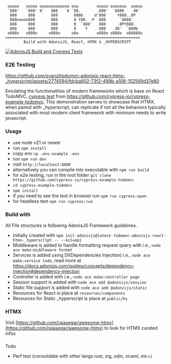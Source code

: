 
     ooooo   ooooo ooooooooooooo ooo        ooooo ooooooo  ooooo 
     `888'   `888' 8'   888   `8 `88.       .888'  `8888    d8'  
      888     888       888       888b     d'888     Y888..8P    
      888ooooo888       888       8 Y88. .P  888      `8888'     
      888     888       888       8  `888'   888     .8PY888.    
      888     888       888       8    Y     888    d8'  `888b   
     o888o   o888o     o888o     o8o        o888o o888o  o88888o
    ===========================================================
            Build with AdonisJS, React, HTMX & _HYPERSCRIPT
[![AdonisJS Build and Cypress Tests](https://github.com/syarul/todomvc-adonisjs-react-htmx-_hyperscript/actions/workflows/adonisjs.yml/badge.svg)](https://github.com/syarul/todomvc-adonisjs-react-htmx-_hyperscript/actions/workflows/adonisjs.yml)

### E2E Testing


https://github.com/syarul/todomvc-adonisjs-react-htmx-_hyperscript/assets/2774594/fdcba602-73f2-499b-a106-152569d37e80


Emulating the functionalities of modern frameworks which is base on React TodoMVC, [cypress test](https://github.com/syarul/todomvc-adonisjs-react-htmx-_hyperscript/actions/runs/7412273948/job/20168687544) from https://github.com/cypress-io/cypress-example-todomvc. This demonstration serves to showcase that HTMX, when paired with _hyperscript, can replicate if not all the behaviors typically associated with most modern client framework with minimum needs to write javascript.

### Usage
- use node v21 or newer
- run `npm install`
- copy env `cp .env.example .env`
- run `npm run dev`
- visit `http://localhost:8888`
- alternatively you can compile into executable with `npm run build`
- for e2e testing, run in the root folder `git clone https://github.com/cypress-io/cypress-example-todomvc`
- `cd cypress-example-todomvc`
- `npm install`
- if you need to see the test in browser run `npm run cypress:open`
- for headless test `npm run cypress:run`

### Build with
All File structures is following AdonisJS Framework guidelines.
- Initially created with `npm init adonisjs@latest todomvc-adonisjs-react-htmx-_hyperscript -- --kit=api`
- Middleware is added to handle formatting request query with i.e., `node ace make:middleware format`
- Services is added using DI(Dependencies Injection) i.e., `node ace make:service todo`, read more at https://docs.adonisjs.com/guides/concepts/dependency-injection#dependency-injection
- Controller is added with i.e., `node ace make:controller page`
- Session support is added with `node ace add @adonisjs/session`
- Static file support is added with `node ace add @adonisjs/static`
- Resources for React is place at `resources/components`
- Resources for Static _hyperscript is place at `public/hs`

### HTMX
Visit [https://github.com/rajasegar/awesome-htmx](https://github.com/rajasegar/awesome-htmx) to look for HTMX curated infos

###
Todo
- Perf test (consolidate with other langs rust, zig, odin, ocaml, etc+)